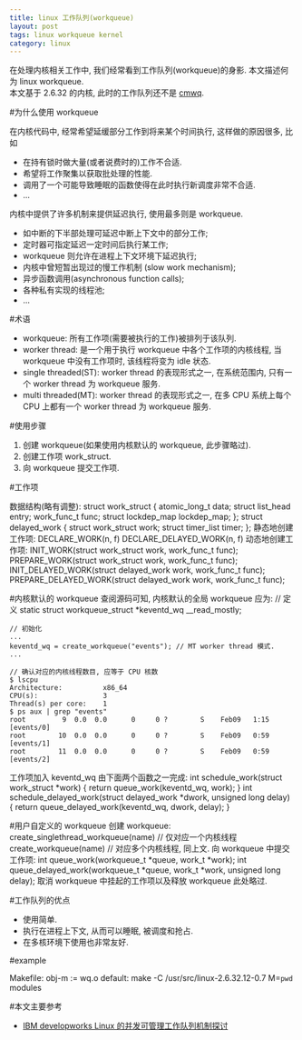 ```yaml
---
title: linux 工作队列(workqueue)
layout: post
tags: linux workqueue kernel
category: linux
---
```


在处理内核相关工作中, 我们经常看到工作队列(workqueue)的身影. 本文描述何为 linux workqueue.  
本文基于 2.6.32 的内核, 此时的工作队列还不是 [cmwq](http://www.mjmwired.net/kernel/Documentation/workqueue.txt).

#为什么使用 workqueue

在内核代码中, 经常希望延缓部分工作到将来某个时间执行, 这样做的原因很多, 比如

* 在持有锁时做大量(或者说费时的)工作不合适.
* 希望将工作聚集以获取批处理的性能.
* 调用了一个可能导致睡眠的函数使得在此时执行新调度非常不合适.
* ...

内核中提供了许多机制来提供延迟执行, 使用最多则是 workqueue.

* 如中断的下半部处理可延迟中断上下文中的部分工作;
* 定时器可指定延迟一定时间后执行某工作; 
* workqueue 则允许在进程上下文环境下延迟执行;
* 内核中曾短暂出现过的慢工作机制 (slow work mechanism); 
* 异步函数调用(asynchronous function calls);
* 各种私有实现的线程池;
* ...

#术语

* workqueue: 所有工作项(需要被执行的工作)被排列于该队列.
* worker thread: 是一个用于执行 workqueue 中各个工作项的内核线程, 当 workqueue 中没有工作项时, 该线程将变为 idle 状态.
* single threaded(ST): worker thread 的表现形式之一, 在系统范围内, 只有一个 worker thread 为 workqueue 服务.
* multi threaded(MT): worker thread 的表现形式之一, 在多 CPU 系统上每个 CPU 上都有一个 worker thread 为 workqueue 服务.

#使用步骤

1. 创建 workqueue(如果使用内核默认的 workqueue, 此步骤略过).
2. 创建工作项 work_struct.
3. 向 workqueue 提交工作项. 


#工作项  

数据结构(略有调整):
    struct work_struct {
        atomic_long_t data;
        struct list_head entry;
        work_func_t func;
        struct lockdep_map lockdep_map;
    };
    struct delayed_work {
        struct work_struct work;
        struct timer_list timer;
    };
静态地创建工作项:
    DECLARE_WORK(n, f)
    DECLARE_DELAYED_WORK(n, f)
动态地创建工作项:
    INIT_WORK(struct work_struct work, work_func_t func); 
    PREPARE_WORK(struct work_struct work, work_func_t func); 
    INIT_DELAYED_WORK(struct delayed_work work, work_func_t func); 
    PREPARE_DELAYED_WORK(struct delayed_work work, work_func_t func); 

#内核默认的 workqueue
查阅源码可知, 内核默认的全局 workqueue 应为:
    // 定义
    static struct workqueue_struct *keventd_wq __read_mostly;
    
    // 初始化
    ...
    keventd_wq = create_workqueue("events"); // MT worker thread 模式.
    ...

    // 确认对应的内核线程数目, 应等于 CPU 核数
    $ lscpu
    Architecture:          x86_64
    CPU(s):                3
    Thread(s) per core:    1
    $ ps aux | grep "events"
    root         9  0.0  0.0      0     0 ?        S    Feb09   1:15 [events/0]
    root        10  0.0  0.0      0     0 ?        S    Feb09   0:59 [events/1]
    root        11  0.0  0.0      0     0 ?        S    Feb09   0:59 [events/2]
工作项加入 keventd_wq 由下面两个函数之一完成:
    int schedule_work(struct work_struct *work)
    {
	    return queue_work(keventd_wq, work);
    }
    int schedule_delayed_work(struct delayed_work *dwork, unsigned long delay)
    {
        return queue_delayed_work(keventd_wq, dwork, delay);
    }

#用户自定义的 workqueue
创建 workqueue:
    create_singlethread_workqueue(name) // 仅对应一个内核线程
    create_workqueue(name) // 对应多个内核线程, 同上文.
向 workqueue 中提交工作项:
    int queue_work(workqueue_t *queue, work_t *work); 
    int queue_delayed_work(workqueue_t *queue, work_t *work, unsigned long delay); 
取消 workqueue 中挂起的工作项以及释放 workqueue 此处略过.

#工作队列的优点

* 使用简单.
* 执行在进程上下文, 从而可以睡眠, 被调度和抢占.
* 在多核环境下使用也非常友好.

#example
<script src="https://gist.github.com/1938890.js"> </script>
Makefile:
    obj-m := wq.o
    default:
        make -C /usr/src/linux-2.6.32.12-0.7 M=`pwd` modules


#本文主要参考

* [IBM developworks Linux 的并发可管理工作队列机制探讨](http://www.ibm.com/developerworks/cn/linux/l-cn-cncrrc-mngd-wkq/index.html?ca=drs-)
